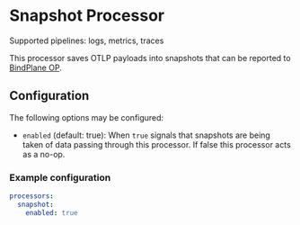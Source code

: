 # Snapshot Processor

Supported pipelines: logs, metrics, traces

This processor saves OTLP payloads into snapshots that can be reported to [BindPlane OP](https://github.com/observIQ/bindplane-op).

## Configuration

The following options may be configured:
- `enabled` (default: true): When `true` signals that snapshots are being taken of data passing through this processor. If false this processor acts as a no-op.

### Example configuration

```yaml
processors:
  snapshot:
    enabled: true
```

